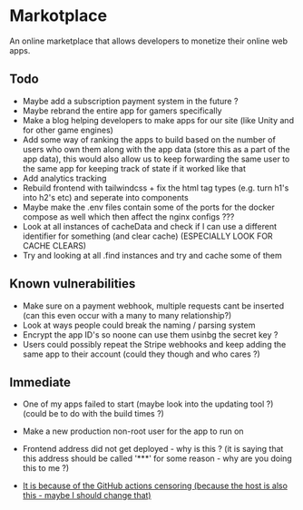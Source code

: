 # Markotplace

An online marketplace that allows developers to monetize their online web apps.

## Todo

-   Maybe add a subscription payment system in the future ?
-   Maybe rebrand the entire app for gamers specifically
-   Make a blog helping developers to make apps for our site (like Unity and for other game engines)
-   Add some way of ranking the apps to build based on the number of users who own them along with the app data (store this as a part of the app data), this would also allow us to keep forwarding the same user to the same app for keeping track of state if it worked like that
-   Add analytics tracking
-   Rebuild frontend with tailwindcss + fix the html tag types (e.g. turn h1's into h2's etc) and seperate into components
-   Maybe make the .env files contain some of the ports for the docker compose as well which then affect the nginx configs ???
-   Look at all instances of cacheData and check if I can use a different identifier for something (and clear cache) (ESPECIALLY LOOK FOR CACHE CLEARS)
-   Try and looking at all .find instances and try and cache some of them

## Known vulnerabilities

-   Make sure on a payment webhook, multiple requests cant be inserted (can this even occur with a many to many relationship?)
-   Look at ways people could break the naming / parsing system
-   Encrypt the app ID's so noone can use them usinbg the secret key ?
-   Users could possibly repeat the Stripe webhooks and keep adding the same app to their account (could they though and who cares ?)

## Immediate

-   One of my apps failed to start (maybe look into the updating tool ?) (could be to do with the build times ?)
-   Make a new production non-root user for the app to run on

-   Frontend address did not get deployed - why is this ? (it is saying that this address should be called '\*\*\*' for some reason - why are you doing this to me ?)
-   [It is because of the GitHub actions censoring (because the host is also this - maybe I should change that)](https://github.community/t/github-actions-output-has-asterisks-in-place-of-text/181720)
